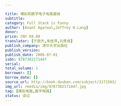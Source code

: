 ```yaml
---

title: 模拟和数字电子电路基础
subtitle: 
category: Full Stack is Funny
author: [Anant Agarwal,Jeffrey H.Lang]
donor: 
price: CNY 69.00
translator: [于歆杰,朱桂萍,刘秀成]
publish_company: 清华大学出版社
publish_version: 
publish_date: 2008-07-01
isbn: 9787302171447
serial: 
total_volume: 1
borrower: []
borrow_date: []
source_url: http://book.douban.com/subject/3171563/
img_url: /media/img/9787302171447.jpg
tag: [模拟电路,数字电路]
status: 读过
---
```


